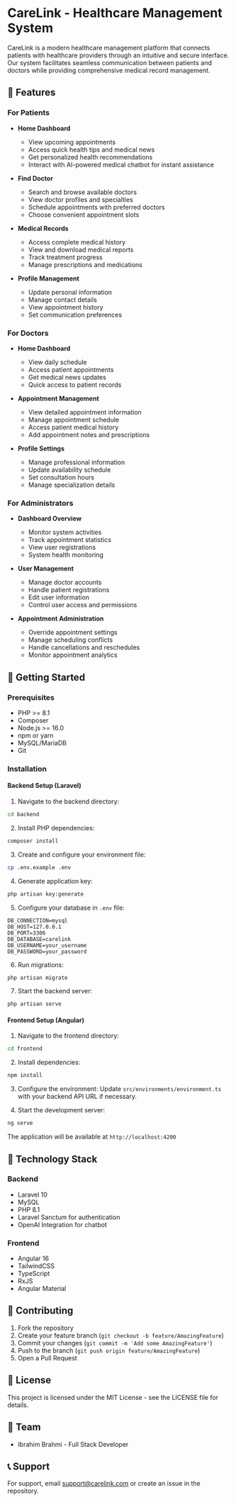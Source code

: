 # CareLink - Healthcare Management System

CareLink is a modern healthcare management platform that connects patients with healthcare providers through an intuitive and secure interface. Our system facilitates seamless communication between patients and doctors while providing comprehensive medical record management.

## 🌟 Features

### For Patients
- **Home Dashboard**
  - View upcoming appointments
  - Access quick health tips and medical news
  - Get personalized health recommendations
  - Interact with AI-powered medical chatbot for instant assistance

- **Find Doctor**
  - Search and browse available doctors
  - View doctor profiles and specialties
  - Schedule appointments with preferred doctors
  - Choose convenient appointment slots

- **Medical Records**
  - Access complete medical history
  - View and download medical reports
  - Track treatment progress
  - Manage prescriptions and medications

- **Profile Management**
  - Update personal information
  - Manage contact details
  - View appointment history
  - Set communication preferences

### For Doctors
- **Home Dashboard**
  - View daily schedule
  - Access patient appointments
  - Get medical news updates
  - Quick access to patient records

- **Appointment Management**
  - View detailed appointment information
  - Manage appointment schedule
  - Access patient medical history
  - Add appointment notes and prescriptions

- **Profile Settings**
  - Manage professional information
  - Update availability schedule
  - Set consultation hours
  - Manage specialization details

### For Administrators
- **Dashboard Overview**
  - Monitor system activities
  - Track appointment statistics
  - View user registrations
  - System health monitoring

- **User Management**
  - Manage doctor accounts
  - Handle patient registrations
  - Edit user information
  - Control user access and permissions

- **Appointment Administration**
  - Override appointment settings
  - Manage scheduling conflicts
  - Handle cancellations and reschedules
  - Monitor appointment analytics

## 🚀 Getting Started

### Prerequisites

- PHP >= 8.1
- Composer
- Node.js >= 16.0
- npm or yarn
- MySQL/MariaDB
- Git

### Installation

#### Backend Setup (Laravel)

1. Navigate to the backend directory:
```bash
cd backend
```

2. Install PHP dependencies:
```bash
composer install
```

3. Create and configure your environment file:
```bash
cp .env.example .env
```

4. Generate application key:
```bash
php artisan key:generate
```

5. Configure your database in `.env` file:
```env
DB_CONNECTION=mysql
DB_HOST=127.0.0.1
DB_PORT=3306
DB_DATABASE=carelink
DB_USERNAME=your_username
DB_PASSWORD=your_password
```

6. Run migrations:
```bash
php artisan migrate
```

7. Start the backend server:
```bash
php artisan serve
```

#### Frontend Setup (Angular)

1. Navigate to the frontend directory:
```bash
cd frontend
```

2. Install dependencies:
```bash
npm install
```

3. Configure the environment:
Update `src/environments/environment.ts` with your backend API URL if necessary.

4. Start the development server:
```bash
ng serve
```

The application will be available at `http://localhost:4200`

## 🔧 Technology Stack

### Backend
- Laravel 10
- MySQL
- PHP 8.1
- Laravel Sanctum for authentication
- OpenAI Integration for chatbot

### Frontend
- Angular 16
- TailwindCSS
- TypeScript
- RxJS
- Angular Material

## 🤝 Contributing

1. Fork the repository
2. Create your feature branch (`git checkout -b feature/AmazingFeature`)
3. Commit your changes (`git commit -m 'Add some AmazingFeature'`)
4. Push to the branch (`git push origin feature/AmazingFeature`)
5. Open a Pull Request

## 📝 License

This project is licensed under the MIT License - see the LICENSE file for details.

## 👥 Team

- Ibrahim Brahmi - Full Stack Developer

## 📞 Support

For support, email support@carelink.com or create an issue in the repository.
